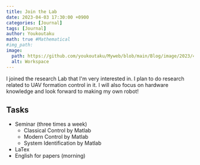 ```yaml
---
title: Join the Lab
date: 2023-04-03 17:30:00 +0900
categories: [Journal]
tags: [Journal]
author: Youkoutaku
math: true #Mathematical
#img_path:
image:
  path: https://github.com/youkoutaku/Myweb/blob/main/Blog/image/2023/4-7.jpg?raw=true
  alt: Workspace
---
```


I joined the research Lab that I'm very interested in. I plan to do research related to UAV formation control in it. I will also focus on hardware knowledge and look forward to making my own robot!

## Tasks
- Seminar (three times a week)
  - Classical Control by Matlab
  - Modern Control by Matlab
  - System Identification by Matlab
- LaTex
- English for papers (morning)